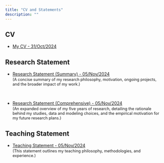 ```yaml
---
title: "CV and Statements"
description: ""
---
```



## CV 

* <a href="/pdf/DarapheakTin_CV.pdf" target="_blank">My CV - 31/Oct/2024</a>

## Research Statement

* <a href="/pdf/DarapheakTin__Research_Statement_Summary.pdf" target="_blank">Research Statement (Summary) - 05/Nov/2024</a>  
<span style="font-size:0.9em;">(A concise summary of my research philosophy, motivation, ongoing projects, and the broader impact of my work.)</span>

<br>

* <a href="/pdf/DarapheakTin__Research_Statement_Comprehensive.pdf" target="_blank">Research Statement (Comprehensive) - 05/Nov/2024</a>   
<span style="font-size:0.9em;">(An expanded overview of my five years of research, detailing the rationale behind my studies, data and modeling choices, and the empirical motivation for my future research plans.)</span>

## Teaching Statement 

* <a href="/pdf/DarapheakTin__Teaching_Statement.pdf" target="_blank">Teaching Statement - 05/Nov/2024</a>  
<span style="font-size:0.9em;">(This statement outlines my teaching philosophy, methodologies, and experience.)</span>

<!--
<font size="3">(This summary research statement provides a summary of my research philosophy, motivation, current and future projects, and impact and relevance of my work.)</font>

<font size="3">(his comprehensive statement is an overview of my 5 years of research and how it has shaped my thinking about the economics concerning taxation and transfers, providing further explanation on the rationale behind my studies, including choice of data and model, my future research plan and motivation behind these plans.</font>

<small>This text is smaller.</small>

<big>This text is bigger.</big>

<font size="2">This text is smaller than default.</font>
-->